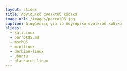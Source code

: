 ```yaml
---
layout: slides
title: Λογισμικό ανοικτού κώδικα
image_url: /images/parrotOS.jpg
caption: Διαφάνειες για το Λογισμικό ανοικτού κώδικα
slides:
  - kaliLinux
  - parrotOS.md
  - morhOS
  - mintlinux
  - derbian-linux
  - ubuntu
  - blackarch_linux
---
```

